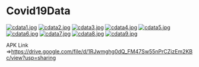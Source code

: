 # Covid19Data
[![cdata1.jpg](https://i.postimg.cc/ZYBC9GSG/cdata1.jpg)](https://postimg.cc/V5wYpH5g)
[![cdata2.jpg](https://i.postimg.cc/DwFZMmXh/cdata2.jpg)](https://postimg.cc/nCRpsF2S)
[![cdata3.jpg](https://i.postimg.cc/Zq5qJgHD/cdata3.jpg)](https://postimg.cc/QFvDbfRp)
[![cdata4.jpg](https://i.postimg.cc/SswQ7Khw/cdata4.jpg)](https://postimg.cc/5YSMfbj3)
[![cdata5.jpg](https://i.postimg.cc/ncfcXMTm/cdata5.jpg)](https://postimg.cc/jCvr9xpq)
[![cdata6.jpg](https://i.postimg.cc/T3RdcSzY/cdata6.jpg)](https://postimg.cc/2VKNkHjP)
[![cdata7.jpg](https://i.postimg.cc/DZbnZKX5/cdata7.jpg)](https://postimg.cc/k69k1zwt)
[![cdata8.jpg](https://i.postimg.cc/yx4B3rhK/cdata8.jpg)](https://postimg.cc/mzwK0j6p)
[![cdata9.jpg](https://i.postimg.cc/hPncS6Pb/cdata9.jpg)](https://postimg.cc/ThtZ0kbp)



APK Link =>https://drive.google.com/file/d/1RJwmghg0dQ_FM47Sw55nPrCZjzEm2KBc/view?usp=sharing
